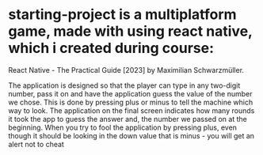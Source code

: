# starting-project is a multiplatform game, made with using react native, which i created during course:
React Native - The Practical Guide [2023] by Maximilian Schwarzmüller.

The application is designed so that the player can type in any two-digit number, pass it on and have the application guess the value of the number we chose.
This is done by pressing plus or minus to tell the machine which way to look. 
The application on the final screen indicates how many rounds it took the app to guess the answer and, the number we passed on at the beginning. 
When you try to fool the application by pressing plus, even though it should be looking in the down value that is minus - you will get an alert not to cheat

